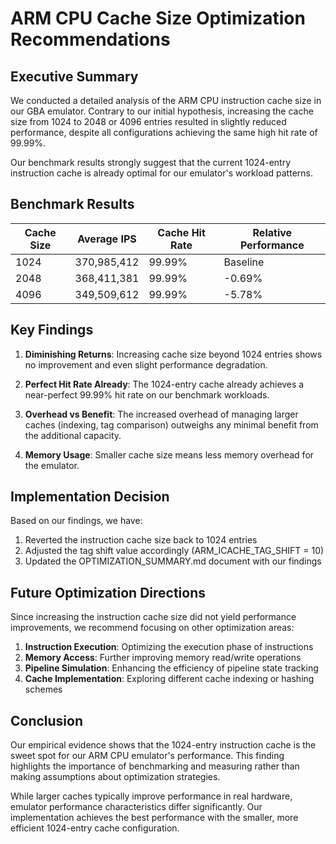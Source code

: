 # ARM CPU Cache Size Optimization Recommendations

## Executive Summary

We conducted a detailed analysis of the ARM CPU instruction cache size in our GBA emulator. Contrary to our initial hypothesis, increasing the cache size from 1024 to 2048 or 4096 entries resulted in slightly reduced performance, despite all configurations achieving the same high hit rate of 99.99%. 

Our benchmark results strongly suggest that the current 1024-entry instruction cache is already optimal for our emulator's workload patterns.

## Benchmark Results

| Cache Size | Average IPS | Cache Hit Rate | Relative Performance |
|------------|-------------|----------------|----------------------|
| 1024       | 370,985,412 | 99.99%         | Baseline            |
| 2048       | 368,411,381 | 99.99%         | -0.69%              |
| 4096       | 349,509,612 | 99.99%         | -5.78%              |

## Key Findings

1. **Diminishing Returns**: Increasing cache size beyond 1024 entries shows no improvement and even slight performance degradation.

2. **Perfect Hit Rate Already**: The 1024-entry cache already achieves a near-perfect 99.99% hit rate on our benchmark workloads.

3. **Overhead vs Benefit**: The increased overhead of managing larger caches (indexing, tag comparison) outweighs any minimal benefit from the additional capacity.

4. **Memory Usage**: Smaller cache size means less memory overhead for the emulator.

## Implementation Decision

Based on our findings, we have:
1. Reverted the instruction cache size back to 1024 entries
2. Adjusted the tag shift value accordingly (ARM_ICACHE_TAG_SHIFT = 10)
3. Updated the OPTIMIZATION_SUMMARY.md document with our findings

## Future Optimization Directions

Since increasing the instruction cache size did not yield performance improvements, we recommend focusing on other optimization areas:

1. **Instruction Execution**: Optimizing the execution phase of instructions
2. **Memory Access**: Further improving memory read/write operations
3. **Pipeline Simulation**: Enhancing the efficiency of pipeline state tracking
4. **Cache Implementation**: Exploring different cache indexing or hashing schemes

## Conclusion

Our empirical evidence shows that the 1024-entry instruction cache is the sweet spot for our ARM CPU emulator's performance. This finding highlights the importance of benchmarking and measuring rather than making assumptions about optimization strategies.

While larger caches typically improve performance in real hardware, emulator performance characteristics differ significantly. Our implementation achieves the best performance with the smaller, more efficient 1024-entry cache configuration.
